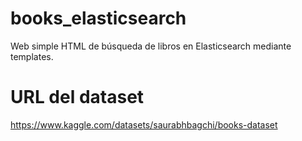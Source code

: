 # books_elasticsearch
Web simple HTML de búsqueda de libros en Elasticsearch mediante templates.

# URL del dataset
https://www.kaggle.com/datasets/saurabhbagchi/books-dataset

